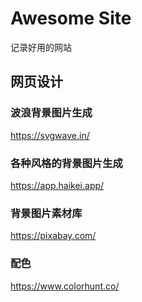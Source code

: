 # Awesome Site
记录好用的网站

## 网页设计
### 波浪背景图片生成
<https://svgwave.in/>

### 各种风格的背景图片生成
<https://app.haikei.app/>

### 背景图片素材库
<https://pixabay.com/>

### 配色
<https://www.colorhunt.co/>


